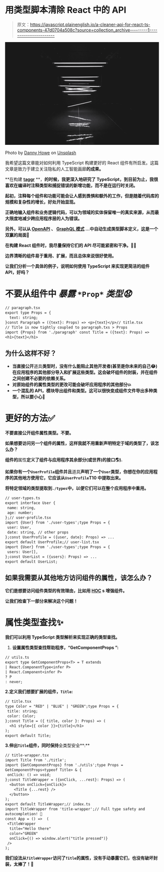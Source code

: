 # 用类型脚本清除 React 中的 API

> 原文：<https://javascript.plainenglish.io/a-cleaner-api-for-react-ts-components-47d0704a508c?source=collection_archive---------1----------------------->

![](img/35981b38f715829892e54b3f6eba66c7.png)

Photo by [Danny Howe](https://unsplash.com/@dannyhowe?utm_source=medium&utm_medium=referral) on [Unsplash](https://unsplash.com?utm_source=medium&utm_medium=referral)

我希望这篇文章能对如何利用 TypeScript 构建更好的 React 组件有所启发。这篇文章是致力于建立关注隐私的人工智能画廊[](https://taggr.ai/)**的成果。**

**在构建 [**taggr**](https://taggr.ai/) **，**的时候，我更深入地研究了 TypeScript，到目前为止，我很喜欢在编译时注释类型和捕捉错误的新增功能，而不是在运行时关闭。**

**起初，注释每个组件和功能可能会让人感到畏惧和额外的工作，但是随着代码库的规模和复杂性的增长，好处开始显现。**

**正确地输入组件和业务逻辑代码，可以为领域的实体保留唯一的真实来源，从而最大限度地减少跨应用程序层的人为错误。**

**另外，可以从 [OpenAPI](https://github.com/drwpow/openapi-typescript) 、 [GraphQL 模式](https://graphql-code-generator.com/docs/plugins/typescript) …中自动生成类型脚本定义，这是一个双赢的局面🎉**

**在构建 React 组件时，我尽量保持它们的 API 尽可能紧密和干净。🧹💨**

**边界清晰的组件易于重用、扩展，而且总体来说很好使用。**

**让我们分析一个具体的例子，说明如何使用 TypeScript 来实现更简洁的组件 API，好吗？**

# ****不要从组件中** *暴露* `*Prop*` *类型😧***

```
// paragraph.tsx
export type Props = {
  text: string; 
}const Paragraph = ({text}: Props) => <p>{text}</p>// title.tsx
// Title is now tightly coupled to paragraph.txs > Props
import {Props} from './paragraph' const Title = ({text}: Props) => <h1>{text}</h1>
```

## **为什么这样不好？**

*   **当直接公开**道具**类型时，没有什么能阻止其他开发者(甚至是你未来的自己😂)在应用程序的其他部分导入和扩展这些类型。这会破坏组件的封装，并在组件之间创建不必要的依赖关系。**
*   **对原始组件的属性类型的更改可能会破坏应用程序的其他部分💥**
*   **一个混乱的 API，模块导出组件和类型。这可以很快变成组件文件导出多种类型，所以要小心🧐**

# **更好的方法✅**

**不要直接公开组件属性类型。**不要**。**

**如果想要访问另一个组件的属性，这样我就不用重新声明特定于域的类型了，该怎么办？**

**组件的**属性**定义了组件与应用程序其余部分(或世界)的接口🌎).**

**如果你有一个`UserProfile`组件并且**道具**声明了一个`User`类型，你想在你的应用程序的其他地方使用它，它应该从`UserProfile`T10 中提取出来。**

**将特定领域的类型提取到`./types`中，以便它们可以在整个应用程序中重用。**

```
// user-types.ts
export interface User {
 name: string,
 age: number;
};// user-profile.tsx
import {User} from './user-types';type Props = {
 user: User,
 date: string, // other props
};const UserProfile = ({user, date}: Props) => ...
export default UserProfile;// user-list.tsx
import {User} from './user-types';type Props = {
 users: User[],
};const UserList = ({users}: Props) => ...
export default UserList;
```

## **如果我需要从其他地方访问组件的属性，该怎么办？**

**它们是想要访问组件类型的有效理由，比如用 [HOC](https://medium.com/javascript-scene/do-react-hooks-replace-higher-order-components-hocs-7ae4a08b7b58) s 增强组件。**

**让我们检查下一部分来解决这个问题！**

# **属性类型查找✨**

**我们可以利用 TypeScript 类型解析来实现正确的类型查找。**

1.  **设置属性类型查找帮助程序，“GetComponentProps ”:**

```
// utils.ts
export type GetComponentProps<T> = T extends
| React.ComponentType<infer P>
| React.Component<infer P>
? P
: never;
```

**2.定义我们想要扩展的组件，`Title`:**

```
// title.tsx
type Color = "RED" | "BLUE" | "GREEN";type Props = {
 title: string;
 color: Color;
};const Title = ({ title, color }: Props) => (
  <h1 style={{ color }}>{title}</h1>
);
export default Title;
```

**3.伸出`Title`组件，同时保持**全类型安全**:**

```
// title-wrapper.tsx
import Title from './title';
import {GetComponentProps} from './utils';type Props = GetComponentProps<typeof Title> & {
 onClick: () => void;
};const TitleWrapper = ({onClick, ...rest}: Props) => (
  <button onClick={onClick}>
    <Title {...rest} /> 
  </button>
);
export default TitleWrapper;// index.ts
import TitleWrapper from 'title-wrapper';// Full type safety and autocompletion! 🎉
const App = () =>  (
 <TitleWrapper
  title="Hello there"
  color="GREEN"
  onClick={() => window.alert("title pressed")} 
 />
);
```

**我们设法从`TitleWrapper`访问了`Title`的属性，没有手动暴露它们，也没有破坏封装，太棒了！🎉**